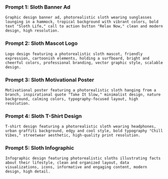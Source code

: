  ### Prompt 1: Sloth Banner Ad

```
Graphic design banner ad, photorealistic sloth wearing sunglasses lounging in a hammock, tropical background with vibrant colors, bold text "Sloth Life," call to action button "Relax Now," clean and modern design, high resolution.
```

### Prompt 2: Sloth Mascot Logo

```
Logo design featuring a photorealistic sloth mascot, friendly expression, cartoonish elements, holding a surfboard, bright and cheerful colors, professional branding, vector graphic style, scalable design.
```

### Prompt 3: Sloth Motivational Poster

```
Motivational poster featuring a photorealistic sloth hanging from a branch, inspirational quote "Take It Slow," minimalist design, nature background, calming colors, typography-focused layout, high resolution.
```

### Prompt 4: Sloth T-Shirt Design

```
T-shirt design featuring a photorealistic sloth wearing headphones, urban graffiti background, edgy and cool style, bold typography "Chill Vibes," streetwear aesthetic, high-quality print resolution.
```

### Prompt 5: Sloth Infographic

```
Infographic design featuring photorealistic sloths illustrating facts about their lifestyle, clean and organized layout, data visualizations, icons, informative and engaging content, modern design, high detail.
```
